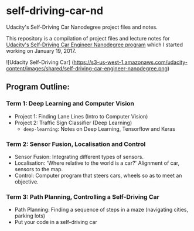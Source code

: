 # self-driving-car-nd
Udacity's Self-Driving Car Nanodegree project files and notes.

This repository is a compilation of project files and lecture notes for [Udacity's Self-Driving Car Engineer Nanodegree program](https://www.udacity.com/drive) which I started working on January 19, 2017.


![Udacity Self-Driving Car] (https://s3-us-west-1.amazonaws.com/udacity-content/images/shared/self-driving-car-engineer-nanodegree.png)


## Program Outline:
### Term 1: Deep Learning and Computer Vision
- Project 1: Finding Lane Lines (Intro to Computer Vision)
- Project 2: Traffic Sign Classifier (Deep Learning)
	- `deep-learning`: Notes on Deep Learning, Tensorflow and Keras

### Term 2: Sensor Fusion, Localisation and Control
- Sensor Fusion: Integrating different types of sensors.
- Localisation: 'Where relative to the world is a car?' Alignment of car, sensors to the map. 
- Control: Computer program that steers cars, wheels so as to meet an objective.

### Term 3: Path Planning, Controlling a Self-Driving Car
- Path Planning: Finding a sequence of steps in a maze (navigating cities, parking lots)
- Put your code in a self-driving car

